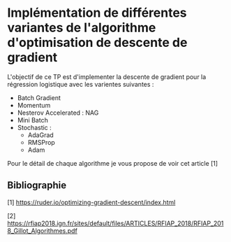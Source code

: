 # Implémentation de différentes variantes de l'algorithme d'optimisation de descente de gradient 
L'objectif de ce TP est d'implementer la descente de gradient pour la régression logistique avec les varientes suivantes :
 - Batch Gradient
 - Momentum
 - Nesterov Accelerated : NAG
 - Mini Batch
 - Stochastic : 
      + AdaGrad 
      + RMSProp 
      + Adam
 
 Pour le détail de chaque algorithme je vous propose de voir cet article [1]
 
Bibliographie
-------------

[1] https://ruder.io/optimizing-gradient-descent/index.html

[2] https://rfiap2018.ign.fr/sites/default/files/ARTICLES/RFIAP_2018/RFIAP_2018_Gillot_Algorithmes.pdf
